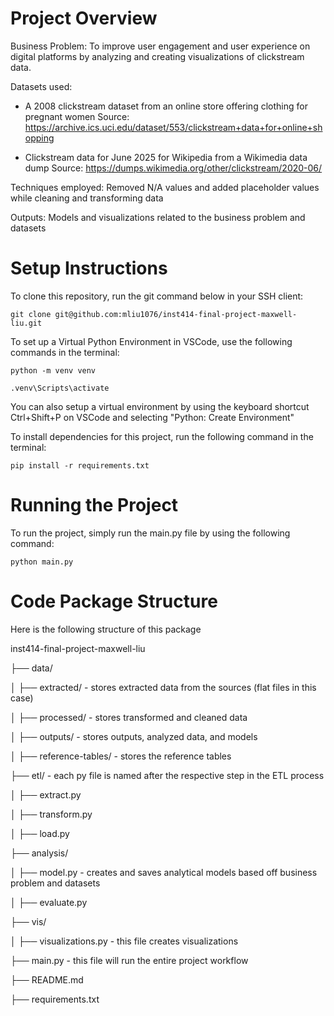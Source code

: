 # Project Overview
Business Problem: To improve user engagement and user experience on digital platforms by analyzing and creating visualizations of clickstream data.

Datasets used: 
* A 2008 clickstream dataset from an online store offering clothing for pregnant women 
Source: https://archive.ics.uci.edu/dataset/553/clickstream+data+for+online+shopping

* Clickstream data for June 2025 for Wikipedia from a Wikimedia data dump
Source: https://dumps.wikimedia.org/other/clickstream/2020-06/

Techniques employed: Removed N/A values and added placeholder values while cleaning and transforming data

Outputs: Models and visualizations related to the business problem and datasets
# Setup Instructions

To clone this repository, run the git command below in your SSH client:
```
git clone git@github.com:mliu1076/inst414-final-project-maxwell-liu.git
```

To set up a Virtual Python Environment in VSCode, use the following commands in the terminal:
```
python -m venv venv

.venv\Scripts\activate
```

You can also setup a virtual environment by using the keyboard shortcut Ctrl+Shift+P on VSCode
and selecting "Python: Create Environment"

To install dependencies for this project, run the following command in the terminal:
```
pip install -r requirements.txt
```

# Running the Project
To run the project, simply run the main.py file by using the following command:
```
python main.py
```

# Code Package Structure

Here is the following structure of this package

inst414-final-project-maxwell-liu

├── data/

│   ├── extracted/ - stores extracted data from the sources (flat files in this case)

│   ├── processed/ - stores transformed and cleaned data

│   ├── outputs/ - stores outputs, analyzed data, and models

│   ├── reference-tables/ - stores the reference tables

├── etl/ - each py file is named after the respective step in the ETL process

│   ├── extract.py

│   ├── transform.py

│   ├── load.py

├── analysis/

│   ├── model.py - creates and saves analytical models based off business problem and datasets

│   ├── evaluate.py

├── vis/

│   ├── visualizations.py - this file creates visualizations

├── main.py - this file will run the entire project workflow

├── README.md

├── requirements.txt